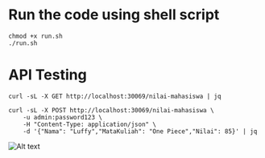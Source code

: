 # Run the code using shell script

```shell
chmod +x run.sh
./run.sh
```

# API Testing

```shell
curl -sL -X GET http://localhost:30069/nilai-mahasiswa | jq
```

```shell
curl -sL -X POST http://localhost:30069/nilai-mahasiswa \
    -u admin:password123 \
    -H "Content-Type: application/json" \
    -d '{"Nama": "Luffy","MataKuliah": "One Piece","Nilai": 85}' | jq
```

![Alt text](gif/api-testing.gif)
